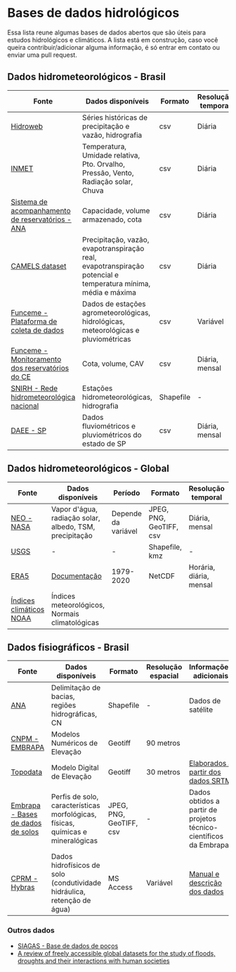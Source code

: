 # Bases de dados hidrológicos

Essa lista reune algumas bases de dados abertos que são úteis para estudos hidrológicos e climáticos.
A lista está em construção, caso você queira contribuir/adicionar alguma informação, é só entrar em contato ou enviar uma pull request.

## Dados hidrometeorológicos - Brasil

| Fonte | Dados disponíveis | Formato | Resolução temporal | Informações adicionais |
|  ---  |        ---        |   ---   |         ---        |          ---           |
| [Hidroweb](http://www.snirh.gov.br/hidroweb/) | Séries históricas de precipitação e vazão, hidrografia | csv | Diária | Tem API. Estações convencionais. |
| [INMET](https://portal.inmet.gov.br/dadoshistoricos) | Temperatura, Umidade relativa, Pto. Orvalho, Pressão, Vento, Radiação solar, Chuva | csv | Diária | Estações automáticas |
| [Sistema de acompanhamento de reservatórios - ANA](https://www.ana.gov.br/sar/) | Capacidade, volume armazenado, cota | csv | Diária | | 
| [CAMELS dataset](https://zenodo.org/record/3964745#.X0kNr8hKg2w) | Precipitação, vazão, evapotranspiração real, evapotranspiração potencial e temperatura mínima, média e máxima | csv | Diária | |
| [Funceme - Plataforma de coleta de dados](http://funceme.br/pcd) | Dados de estações agrometeorológicas, hidrológicas, meteorológicas e pluviométricas | csv | Variável | Tem API. Reune dados de diversas instituições |
| [Funceme - Monitoramento dos reservatórios do CE](http://funceme.br/pcd) | Cota, volume, CAV | csv | Diária, mensal | [Acesse a versão original do portal](http://www.hidro.ce.gov.br/) | 
| [SNIRH - Rede hidrometeorológica nacional](http://portal1.snirh.gov.br/ana/apps/webappviewer/index.html?id=e1abba60063d4c13a5594c5c8b4cba51) | Estações hidrometeorológicas, hidrografia | Shapefile | - | - |
| [DAEE - SP](http://www.hidrologia.daee.sp.gov.br/) | Dados fluviométricos e pluviométricos do estado de SP | csv | Diária, mensal | - |
 
## Dados hidrometeorológicos - Global 
 
| Fonte | Dados disponíveis | Período | Formato | Resolução temporal | Informações adicionais |
|  ---  |        ---        |   ---   |   ---   |        ---         |          ---           |
| [NEO - NASA](https://neo.sci.gsfc.nasa.gov/) | Vapor d'água, radiação solar, albedo, TSM, precipitação | Depende da variável | JPEG, PNG, GeoTIFF, csv | Diária, mensal | Dados de satélite |
| [USGS](https://earthexplorer.usgs.gov/) | - | - | Shapefile, kmz | - | Dados de satélite |
| [ERA5](https://www.ecmwf.int/en/forecasts/datasets/reanalysis-datasets/era5) | [Documentação](https://confluence.ecmwf.int/display/CKB/ERA5%3A+data+documentation) | 1979-2020 | NetCDF | Horária, diária, mensal | Dados de satélite |
| [Índices climáticos NOAA](https://www.ncdc.noaa.gov/cdo-web/datasets) | Índices meteorológicos, Normais climatológicas |  |  |  |  |  |

## Dados fisiográficos - Brasil

| Fonte | Dados disponíveis | Formato | Resolução espacial | Informações adicionais |
|  ---  |        ---        |   ---   |        ---         |          ---           |
| [ANA](http://dadosabertos.ana.gov.br/) | Delimitação de bacias, regiões hidrográficas, CN | Shapefile | - | Dados de satélite |
| [CNPM - EMBRAPA](https://www.cnpm.embrapa.br/projetos/relevobr/download/index.htm) | Modelos Numéricos de Elevação | Geotiff | 90 metros |  |
| [Topodata](http://www.webmapit.com.br/inpe/topodata/) | Modelo Digital de Elevação | Geotiff | 30 metros | [Elaborados a partir dos dados SRTM](http://www.dsr.inpe.br/topodata/index.php) |
| [Embrapa - Bases de dados de solos](https://www.embrapa.br/solos/sibcs/bases-de-dados-de-solos) | Perfis de solo, características morfológicas, físicas, químicas e mineralógicas | JPEG, PNG, GeoTIFF, csv | - | Dados obtidos a partir de projetos técnico-científicos da Embrapa |
| [CPRM - Hybras](http://www.cprm.gov.br/publique/Hidrologia/Pesquisa-e-Inovacao/HYBRAS-4930.html/) | Dados hidrofísicos de solo (condutividade hidráulica, retenção de água) | MS Access | Variável | [Manual e descrição dos dados](http://www.cprm.gov.br/publique/Hidrologia/Pesquisa-e-Inovacao/HYBRAS-4930.html)

### Outros dados

- [SIAGAS - Base de dados de poços](http://siagasweb.cprm.gov.br/layout/)
- [A review of freely accessible global datasets for the study of floods, droughts and their interactions with human societies](https://onlinelibrary.wiley.com/doi/full/10.1002/wat2.1424)
